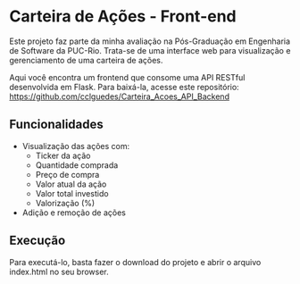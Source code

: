 # Carteira de Ações - Front-end

Este projeto faz parte da minha avaliação na Pós-Graduação em Engenharia de Software da PUC-Rio. Trata-se de uma interface web para visualização e gerenciamento de uma carteira de ações.

Aqui você encontra um frontend que consome uma API RESTful desenvolvida em Flask. Para baixá-la, acesse este repositório:
https://github.com/cclguedes/Carteira_Acoes_API_Backend

## Funcionalidades

- Visualização das ações com:
  - Ticker da ação
  - Quantidade comprada
  - Preço de compra
  - Valor atual da ação
  - Valor total investido
  - Valorização (%)
- Adição e remoção de ações

## Execução

Para executá-lo, basta fazer o download do projeto e abrir o arquivo index.html no seu browser.
